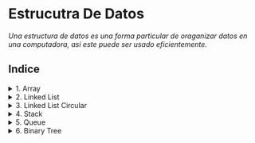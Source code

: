# Estrucutra De Datos
*Una estructura de datos es una forma particular de oraganizar datos en una computadora, asi este puede ser usado eficientemente.*

## Indice
<details>
<summary> 1. Array </summary>

- [Creación, inicialización y Acceso](/Array/01_Creacion_Inicializacion_Acceso/GFG.java).
- [Array de objetos](/Array/02_ArrayDeObjetos/GFG_estudiante.java).
- [Array Multidimensionales](/Array/03_ArrayMultidimensional/MultiDimensional.java).
- [Pasar array a métodos](/Array/04_PasarArrayAMetodos/Test.java).
- [Devolución de array desde métodos](/Array/05_DevolucionArrayDesdeMetodos/Test_devolucion.java).
- [Clonación de arrays](/Array/06_ClonacionArray/Test_clonacion.java).
- [Clonación de arrays multidimensionales](/Array/07_ClonacionArrayMultidimensional/Test_clonacionMulti.java).
- [Rotación de array](/Array/08_RotacionArray/).
</details>

<details>
<summary> 2. Linked List </summary>

- [Objeto linked list](/ListaEnlazada/01_ListaEnlazada/ListaEnlazada.java).
- [Creación linked list](/ListaEnlazada/02_CreacionListaEnlazada/ListaEnlazadaSimple.java).
- [Recorrido lista enlazada](/ListaEnlazada/03_RecorridoListaEnlazada/RecorridoListaEnlazada.java).
- [Agregar un nodo a la lista](/ListaEnlazada/04_AgregarNodoListaEnlazada/InsertarNodoAlFrente.java).
- [Agregar un nodo después del otro](/ListaEnlazada/05_AgregarUnNodoDespuesDeOtro/InsertarDespues.java).
- [Agregar un nodo al final](/ListaEnlazada/06_AgregarUnNodoAlFinal/InsertaAlFinal.java).
- [Métodos del nodo](/ListaEnlazada/07_UtilizarMetodosAgregarNodo/MetodosListaEnlazada.java).
- [Eliminar un nodo de la lista](/ListaEnlazada/08_EliminarUnNodo/EliminarNodo.java).
- [Eliminar un nodo dado una posición](/ListaEnlazada/09_EliminarUnNodoDadoUnaPosicion/EliminarNodoEnUnaPosicion.java).
</details>

<details>
<summary> 3. Linked List Circular </summary>

- [Inserta en la lista enlazada circular](/ListaEnlazadaCircular/InsertarOrdenadamenteLC.java).
- [Recorrido de la lista enlazada circular](/ListaEnlazadaCircular/RecorreListaEnlazadaCircular.java).
</details>

<details>
<summary> 4. Stack </summary>

- [Implementación de pila utilizando array](/Pila/01_PilaImplemenandoArray/Stack.java).
- [Implementación de pila utilizando lista enlazada](/Pila/02_PilaImplementandoListaEnlazada/StackConListaEnlazada.java).
- [Implementación de pila utilizando framework JAVA](/Pila/03_PilaUtilizandoFramework/Test.java).
- [Cola utilizando pila](/Pila/04_ColaUsandoPila/Metodo1.java).
</details>

<details>
<summary> 5. Queue </summary>

- [Cola implementando en array](/Cola/01_ColaImplementandoArray/Queue.java).
- [Cola de prioridad](/Cola/02_ColaDePrioridad/PriorityQueueDemo.java).
- [Cola doblemente enlazada](/Cola/03_ColaDoblementeEnlazada/mypack/Queue.java).
</details>

<details>
<summary> 6. Binary Tree </summary>

- [Representación de un nodo del árbol binario](/%C3%81rbolBinario/01_ArbolBinario/Node.java)
- [Representación de una árbol binario simple](/%C3%81rbolBinario/02_ArbolBinarioSimple/ArbolBinario.java)
- [Determinar altura de un árbol binario recursivo](/%C3%81rbolBinario/03_AnchoDeUnArbolBinario/AnchoArbolBinario.java)
- [Determinar altura de un árbol binario recursivo optimizado](/%C3%81rbolBinario/03_AnchoDeUnArbolBinario/AnchoArbolBinarioOptimizado.java)
</details>
